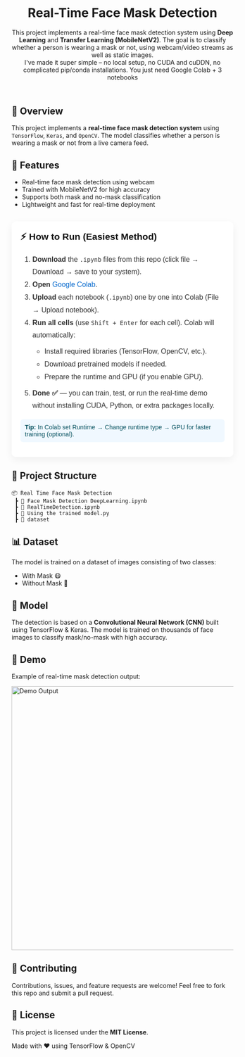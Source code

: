 <!DOCTYPE html>
<html lang="en">
<head>
  <meta charset="UTF-8">
  <meta name="viewport" content="width=device-width, initial-scale=1.0">
</head>
<body>

<header>
  <h1>Real-Time Face Mask Detection</h1>
  <p> This project implements a real-time face mask detection system using <b>Deep Learning</b> and 
      <b>Transfer Learning (MobileNetV2)</b>. The goal is to classify whether a person is wearing a mask or not, 
      using webcam/video streams as well as static images.<br>
   I've made it super simple – no local setup, no CUDA and cuDDN, no complicated pip/conda installations. You just need Google Colab + 3 notebooks</p>
</header>

<main>

  <section class="section">
    <h2>📌 Overview</h2>
    <p>
      This project implements a <strong>real-time face mask detection system</strong> 
      using <code>TensorFlow</code>, <code>Keras</code>, and <code>OpenCV</code>. 
      The model classifies whether a person is wearing a mask or not from a live camera feed.
    </p>
  </section>

  <h2>📌 Features</h2>
    <ul>
      <li>Real-time face mask detection using webcam</li>
      <li>Trained with MobileNetV2 for high accuracy</li>
      <li>Supports both mask and no-mask classification</li>
      <li>Lightweight and fast for real-time deployment</li>
    </ul>

  <section id="how-to-run" style="font-family: Arial, sans-serif; max-width:900px; margin:30px auto; background:#fff; padding:20px; border-radius:10px; box-shadow:0 6px 18px rgba(0,0,0,0.06);">
  <h2 style="color:#111; margin-top:0;">⚡ How to Run (Easiest Method)</h2>

  <ol style="line-height:1.8; color:#333; font-size:16px;">
    <li><strong>Download</strong> the <code>.ipynb</code> files from this repo (click file → Download → save to your system).</li>
    <li><strong>Open</strong> <a href="https://colab.research.google.com/" target="_blank" style="color:#0066cc; text-decoration:none;">Google Colab</a>.</li>
    <li><strong>Upload</strong> each notebook (<code>.ipynb</code>) one by one into Colab (File → Upload notebook).</li>
    <li><strong>Run all cells</strong> (use <code>Shift + Enter</code> for each cell). Colab will automatically:
      <ul style="margin-top:8px; margin-bottom:8px;">
        <li>Install required libraries (TensorFlow, OpenCV, etc.).</li>
        <li>Download pretrained models if needed.</li>
        <li>Prepare the runtime and GPU (if you enable GPU).</li>
      </ul>
    </li>
    <li style="margin-top:6px;"><strong>Done ✅</strong> — you can train, test, or run the real-time demo without installing CUDA, Python, or extra packages locally.</li>
  </ol>

  <p style="background:#f0f8ff; padding:10px; border-radius:6px; color:#055160; margin-top:12px;">
    <strong>Tip:</strong> In Colab set Runtime → Change runtime type → GPU for faster training (optional).
  </p>
</section>


  <section class="section">
    <h2>📂 Project Structure</h2>
    <pre><code>📦 Real Time Face Mask Detection
 ┣ 📜 Face Mask Detection DeepLearning.ipynb
 ┣ 📜 RealTimeDetection.ipynb
 ┣ 📜 Using the trained model.py
 ┣ 📂 dataset
</code></pre>
  </section>

  <section class="section">
    <h2>📊 Dataset</h2>
    <p>
      The model is trained on a dataset of images consisting of two classes:
    </p>
    <ul>
      <li>With Mask 😷</li>
      <li>Without Mask 🙂</li>
    </ul>
  </section>

  <section class="section">
    <h2>🧠 Model</h2>
    <p>
      The detection is based on a <strong>Convolutional Neural Network (CNN)</strong> 
      built using TensorFlow & Keras. The model is trained on thousands of face images to 
      classify mask/no-mask with high accuracy.
    </p>
  </section>

  <section class="section">
    <h2>📸 Demo</h2>
    <p>
      Example of real-time mask detection output:
    </p>
    <img src="demo.png" alt="Demo Output" width="600">
  </section>

  <section class="section">
    <h2>🤝 Contributing</h2>
    <p>
      Contributions, issues, and feature requests are welcome!  
      Feel free to fork this repo and submit a pull request.
    </p>
  </section>

  <section class="section">
    <h2>📜 License</h2>
    <p>
      This project is licensed under the <strong>MIT License</strong>.
    </p>
  </section>

</main>

<footer>
  <p>Made with ❤️ using TensorFlow & OpenCV</p>
</footer>

</body>
</html>
